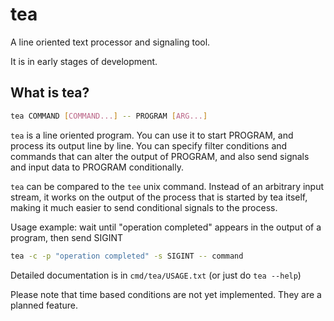 # tea

A line oriented text processor and signaling tool.

It is in early stages of development.

## What is tea?

```bash
tea COMMAND [COMMAND...] -- PROGRAM [ARG...]
```

`tea` is a line oriented program. You can use it to start PROGRAM, and process its output line by line. You can specify
filter conditions and commands that can alter the output of PROGRAM, and also send signals and input data
to PROGRAM conditionally.

`tea` can be compared to the `tee` unix command. Instead of an arbitrary input stream, it works on the output of the 
process that is  started by tea itself, making it much easier to send conditional signals to the process.

Usage example: wait until "operation completed" appears in the output of a program, then send SIGINT

```bash
tea -c -p "operation completed" -s SIGINT -- command
```

Detailed documentation is in `cmd/tea/USAGE.txt`  (or just do `tea --help`)

Please note that time based conditions are not yet implemented. They are a planned feature.

